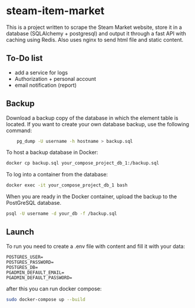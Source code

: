 # steam-item-market
This is a project written to scrape the Steam Market website, store it in a database (SQLAlchemy + postgresql) and output it through a fast API with caching using Redis. Also uses nginx to send html file and static content.

## To-Do list
- add a service for logs
- Authorization + personal account
- email notification (report)

## Backup
Download a backup copy of the database in which the element table is located. If you want to create your own database backup, use the following command:
``` sh
    pg_dump -U username -h hostname > backup.sql
```
To host a backup database in Docker:
``` sh
docker cp backup.sql your_compose_project_db_1:/backup.sql
```
To log into a container from the database:
``` sh
docker exec -it your_compose_project_db_1 bash
```
When you are ready in the Docker container, upload the backup to the PostGreSQL database.
``` sh
psql -U username -d your_db -f /backup.sql
```
## Launch
To run you need to create a .env file with content and fill it with your data:
```  
POSTGRES_USER=
POSTGRES_PASSWORD=
POSTGRES_DB=
PGADMIN_DEFAULT_EMAIL=
PGADMIN_DEFAULT_PASSWORD=
```
after this you can run docker compose:
``` sh
sudo docker-compose up --build
```